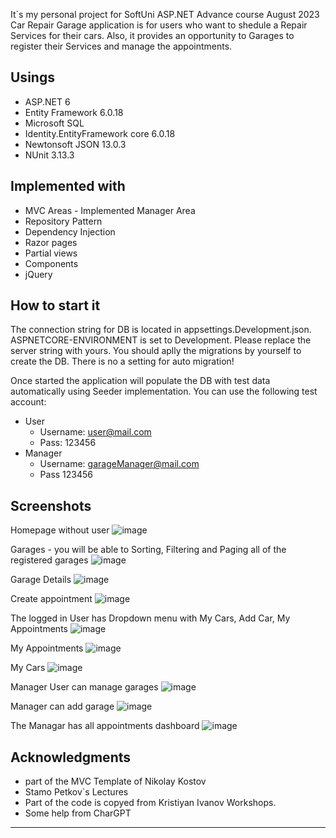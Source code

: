 It`s my personal project for SoftUni ASP.NET Advance course August 2023
Car Repair Garage application is for users who want to shedule a Repair Services for their cars. Also, it provides an opportunity to Garages to register their Services and manage the appointments.

Usings
-----------------------------------------
 - ASP.NET 6
 - Entity Framework 6.0.18
 - Microsoft SQL
 - Identity.EntityFramework core 6.0.18
 - Newtonsoft JSON 13.0.3
 - NUnit 3.13.3

Implemented with
----------------------------------------
 - MVC Areas - Implemented Manager Area
 - Repository Pattern
 - Dependency Injection
 - Razor pages
 - Partial views
 - Components
 - jQuery

How to start it
---------------------------------------
The connection string for DB is located in appsettings.Development.json. ASPNETCORE-ENVIRONMENT is set to Development. 
Please replace the server string with yours. 
You should aplly the migrations by yourself to create the DB. There is no a setting for auto migration!

Once started the application will populate the DB with test data automatically using Seeder implementation. 
You can use the following test account:
 - User
   - Username: user@mail.com
   - Pass: 123456
 - Manager
   - Username: garageManager@mail.com
   - Pass 123456

Screenshots
------------------------------------
Homepage without user
![image](https://github.com/kstefanov4/CarRepairGarageSystem/assets/103167025/36623a9f-e0e2-4b52-ac7b-04b1870bb66f)

Garages - you will be able to Sorting, Filtering and Paging all of the registered garages
![image](https://github.com/kstefanov4/CarRepairGarageSystem/assets/103167025/150721aa-c857-4969-88e0-af1acb70b7f6)

Garage Details
![image](https://github.com/kstefanov4/CarRepairGarageSystem/assets/103167025/3b7bdc25-e739-43d2-8e14-55d79c70b278)

Create appointment
![image](https://github.com/kstefanov4/CarRepairGarageSystem/assets/103167025/1f2c98c8-4eb6-4be3-90f8-0e7e2765a14f)

The logged in User has Dropdown menu with My Cars, Add Car, My Appointments
![image](https://github.com/kstefanov4/CarRepairGarageSystem/assets/103167025/a6c2363d-63bb-479f-85c0-adfdb3bdf66c)

My Appointments
![image](https://github.com/kstefanov4/CarRepairGarageSystem/assets/103167025/0f4a4acd-74d8-4741-b264-640fb311dca4)

My Cars
![image](https://github.com/kstefanov4/CarRepairGarageSystem/assets/103167025/ad601683-fbd8-4a24-94b8-3a397d6cc6b9)


Manager User can manage garages
![image](https://github.com/kstefanov4/CarRepairGarageSystem/assets/103167025/1e688788-c254-4a6a-a374-35bd834a1da5)

Manager can add garage
![image](https://github.com/kstefanov4/CarRepairGarageSystem/assets/103167025/f57b2603-ae8c-4b0d-bc49-fb1355a64311)

The Managar has all appointments dashboard
![image](https://github.com/kstefanov4/CarRepairGarageSystem/assets/103167025/816753c0-acc1-452f-a773-d862d377b359)

Acknowledgments
------------------------------
 - part of the MVC Template of Nikolay Kostov
 - Stamo Petkov`s Lectures
 - Part of the code is copyed from Kristiyan Ivanov Workshops.
 - Some help from CharGPT






-------------------------------------

